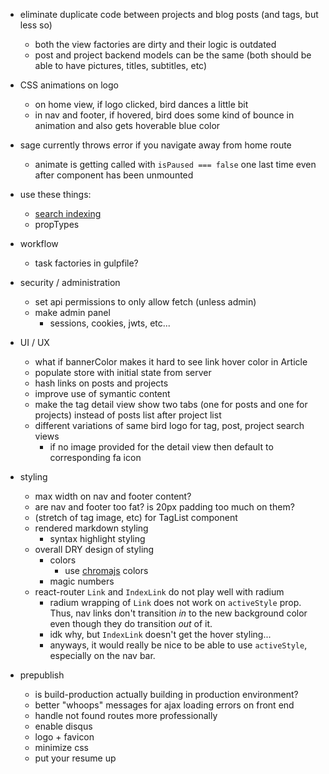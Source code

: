 - eliminate duplicate code between projects and blog posts (and tags, but less so)
    - both the view factories are dirty and their logic is outdated
    - post and project backend models can be the same (both should be able to have pictures, titles, subtitles, etc)

- CSS animations on logo
    - on home view, if logo clicked, bird dances a little bit
    - in nav and footer, if hovered, bird does some kind of bounce in animation and also gets hoverable blue color

- sage currently throws error if you navigate away from home route
    - animate is getting called with `isPaused === false` one last time even after component has been unmounted

- use these things:
    - [search indexing](https://github.com/olivernn/lunr.js)
    - propTypes

- workflow
    - task factories in gulpfile?

- security / administration
    - set api permissions to only allow fetch (unless admin)
    - make admin panel
        - sessions, cookies, jwts, etc...

- UI / UX
    - what if bannerColor makes it hard to see link hover color in Article
    - populate store with initial state from server
    - hash links on posts and projects
    - improve use of symantic content
    - make the tag detail view show two tabs (one for posts and one for projects) instead of posts list after project list
    - different variations of same bird logo for tag, post, project search views
        - if no image provided for the detail view then default to corresponding fa icon

- styling
    - max width on nav and footer content?
    - are nav and footer too fat? is 20px padding too much on them?
    - (stretch of tag image, etc) for TagList component
    - rendered markdown styling
        - syntax highlight styling
    - overall DRY design of styling
        - colors
            - use [chromajs](https://github.com/gka/chroma.js) colors
        - magic numbers
    - react-router `Link` and `IndexLink` do not play well with radium
        - radium wrapping of `Link` does not work on `activeStyle` prop.  Thus, nav links don't transition *in* to the new background color even though they do transition *out* of it.
        - idk why, but `IndexLink` doesn't get the hover styling...
        - anyways, it would really be nice to be able to use `activeStyle`, especially on the nav bar.

- prepublish
    - is build-production actually building in production environment?
    - better "whoops" messages for ajax loading errors on front end
    - handle not found routes more professionally
    - enable disqus
    - logo + favicon
    - minimize css
    - put your resume up
